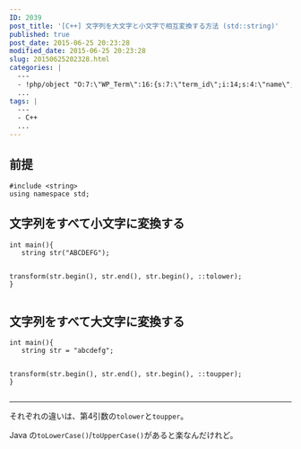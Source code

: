 ```yaml
---
ID: 2039
post_title: '[C++] 文字列を大文字と小文字で相互変換する方法 (std::string)'
published: true
post_date: 2015-06-25 20:23:28
modified_date: 2015-06-25 20:23:28
slug: 20150625202328.html
categories: |
  ---
  - !php/object "O:7:\"WP_Term\":16:{s:7:\"term_id\";i:14;s:4:\"name\";s:15:\"\u30D7\u30ED\u30B0\u30E9\u30E0\";s:4:\"slug\";s:7:\"program\";s:10:\"term_group\";i:0;s:16:\"term_taxonomy_id\";i:14;s:8:\"taxonomy\";s:8:\"category\";s:11:\"description\";s:0:\"\";s:6:\"parent\";i:0;s:5:\"count\";i:121;s:6:\"filter\";s:3:\"raw\";s:6:\"cat_ID\";i:14;s:14:\"category_count\";i:121;s:20:\"category_description\";s:0:\"\";s:8:\"cat_name\";s:15:\"\u30D7\u30ED\u30B0\u30E9\u30E0\";s:17:\"category_nicename\";s:7:\"program\";s:15:\"category_parent\";i:0;}"
  ...
tags: |
  ---
  - C++
  ...
---
```

<!--more-->
<h2>前提</h2>
<pre class="language-cpp"><code>#include &lt;string&gt;
using namespace std;</code></pre>

<h2>文字列をすべて小文字に変換する</h2>
<pre class="language-cpp"><code>int main(){
   string str("ABCDEFG");

   transform(str.begin(), str.end(), str.begin(), ::tolower);
}</code></pre>


<h2>文字列をすべて大文字に変換する</h2>
<pre class="language-cpp"><code>int main(){
   string str = "abcdefg";

   transform(str.begin(), str.end(), str.begin(), ::toupper);
}</code></pre>

<hr>
それぞれの違いは、第4引数の<code>tolower</code>と<code>toupper</code>。

Java の<code>toLowerCase()</code>/<code>toUpperCase()</code>があると楽なんだけれど。